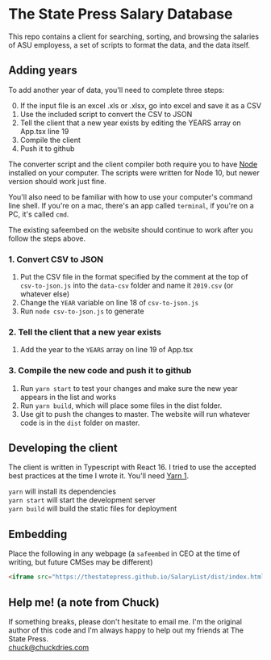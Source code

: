 # The State Press Salary Database

This repo contains a client for searching, sorting, and browsing the salaries of ASU employess, a set of scripts to format the data, and the data itself.

## Adding years  

To add another year of data, you'll need to complete three steps:

0. If the input file is an excel .xls or .xlsx, go into excel and save it as a CSV
1. Use the included script to convert the CSV to JSON
2. Tell the client that a new year exists by editing the YEARS array on App.tsx line  19
3. Compile the client
4. Push it to github

The converter script and the client compiler both require you to have [Node](https://nodejs.org/en/) installed on your computer. The scripts were written for Node 10, but newer version should work just fine.

You'll also need to be familiar with how to use your computer's command line shell. If you're on a mac, there's an app called `terminal`, if you're on a PC, it's called `cmd`.

The existing safeembed on the website should continue to work after you follow the steps above.

### 1. Convert CSV to JSON
1. Put the CSV file in the format specified by the comment at the top of `csv-to-json.js` into the `data-csv` folder and name it `2019.csv` (or whatever else)
2. Change the `YEAR` variable on line 18 of `csv-to-json.js`
3. Run `node csv-to-json.js` to generate
### 2. Tell the client that a new year exists
1. Add the year to the `YEARS` array on line 19 of App.tsx
### 3. Compile the new code and push it to github
1. Run `yarn start` to test your changes and make sure the new year appears in the list and works
2. Run `yarn build`, which will place some files in the dist folder.
3. Use git to push the changes to master. The website will run whatever code is in the `dist` folder on master.

## Developing the client

The client is written in Typescript with React 16. I tried to use the accepted best practices at the time I wrote it. You'll need [Yarn 1](https://classic.yarnpkg.com).

`yarn` will install its dependencies  
`yarn start` will start the development server  
`yarn build` will build the static files for deployment

## Embedding  

Place the following in any webpage (a `safeembed` in CEO at the time of writing, but future CMSes may be different)

```html
<iframe src="https://thestatepress.github.io/SalaryList/dist/index.html?embed=true" frameborder="0" width="100%" height="400"></iframe>
```

## Help me! (a note from Chuck)

If something breaks, please don't hesitate to email me. I'm the original author of this code and I'm always happy to help out my friends at The State Press.  
chuck@chuckdries.com

